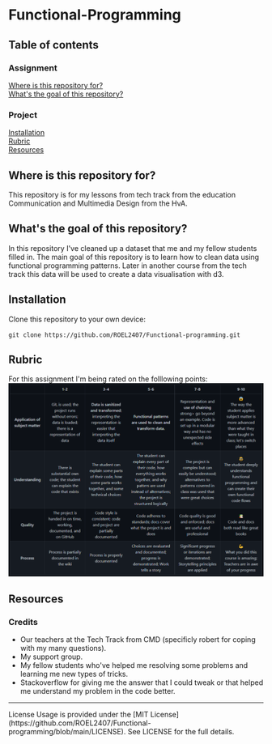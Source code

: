 # Functional-Programming

## Table of contents
### Assignment
[Where is this repository for?](https://github.com/ROEL2407/Functional-programming#where-is-this-repository-for)<br />
[What's the goal of this repository?](https://github.com/ROEL2407/Functional-programming#whats-the-goal-of-this-repository)

### Project
[Installation](https://github.com/ROEL2407/Functional-programming#installation)<br />
[Rubric](https://github.com/ROEL2407/Functional-programming#rubric)<br />
[Resources](https://github.com/ROEL2407/Functional-programming#resources)<br />

## Where is this repository for?
This repository is for my lessons from tech track from the education Communication and Multimedia Design from the HvA. 

## What's the goal of this repository?
In this repository I've cleaned up a dataset that me and my fellow students filled in. The main goal of this repository is to learn how to clean data using functional programming patterns. Later in another course from the tech track this data will be used to create a data visualisation with d3.

## Installation
Clone this repository to your own device:
```console
git clone https://github.com/ROEL2407/Functional-programming.git
```
## Rubric
For this assignment I'm being rated on the folllowing points:
<img src="https://github.com/ROEL2407/Functional-programming/blob/main/wiki%20images/rubric.PNG">

## Resources
### Credits
* Our teachers at the Tech Track from CMD (specificly robert for coping with my many questions).
* My support group.
* My fellow students who've helped me resolving some problems and learning me new types of tricks.
* Stackoverflow for giving me the answer that I could tweak or that helped me understand my problem in the code better.  
<hr />
License
Usage is provided under the [MIT License](https://github.com/ROEL2407/Functional-programming/blob/main/LICENSE). See LICENSE for the full details.
